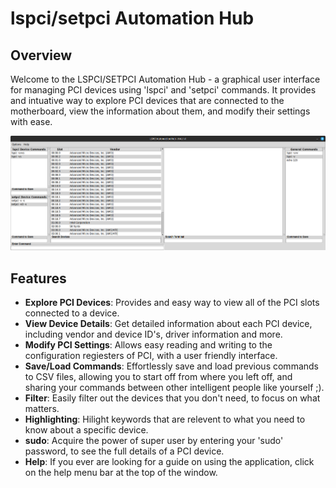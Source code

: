 # lspci/setpci Automation Hub

## Overview
Welcome to the LSPCI/SETPCI Automation Hub - a graphical user interface for managing PCI devices using 'lspci' and 'setpci' commands. It provides and intuative way to explore PCI devices that are connected to the motherboard, view the information about them, and modify their settings with ease.

![alt text](images/lspci_automation_hub.png)

## Features
- **Explore PCI Devices**: Provides and easy way to view all of the PCI slots connected to a device.
- **View Device Details**: Get detailed information about each PCI device, including vendor and device ID's, driver information and more.
- **Modify PCI Settings**: Allows easy reading and writing to the configuration regiesters of PCI, with a user friendly interface.
- **Save/Load Commands**: Effortlessly save and load previous commands to CSV files, allowing you to start off from where you left off, and sharing your commands between other intelligent people like yourself ;).
- **Filter**: Easily filter out the devices that you don't need, to focus on what matters.
- **Highlighting**: Hilight keywords that are relevent to what you need to know about a specific device.
- **sudo**: Acquire the power of super user by entering your 'sudo' password, to see the full details of a PCI device.
- **Help**: If you ever are looking for a guide on using the application, click on the help menu bar at the top of the window.
